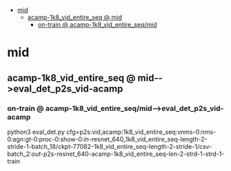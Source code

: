 <!-- MarkdownTOC -->

- [mid](#mid_)
    - [acamp-1k8_vid_entire_seq       @ mid](#acamp_1k8_vid_entire_seq___mi_d_)
        - [on-train       @ acamp-1k8_vid_entire_seq/mid](#on_train___acamp_1k8_vid_entire_seq_mid_)

<!-- /MarkdownTOC -->
<a id="mid_"></a>
# mid
<a id="acamp_1k8_vid_entire_seq___mi_d_"></a>
## acamp-1k8_vid_entire_seq       @ mid-->eval_det_p2s_vid-acamp
<a id="49_68___detrac_0_9_resnet_640_vi_d_"></a>
<a id="on_train___acamp_1k8_vid_entire_seq_mid_"></a>
### on-train       @ acamp-1k8_vid_entire_seq/mid-->eval_det_p2s_vid-acamp
python3 eval_det.py cfg=p2s:vid,acamp:1k8_vid_entire_seq:vnms-0:nms-0:agn:gt-0:proc-0:show-0:_in_-resnet_640_1k8_vid_entire_seq-length-2-stride-1-batch_18/ckpt-77082-1k8_vid_entire_seq-length-2-stride-1/csv-batch_2:_out_-p2s-resnet_640-acamp-1k8_vid_entire_seq-len-2-strd-1-strd-1-train




